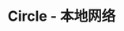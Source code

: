 ---
description: 本地网络，在你附近发生的事情。看似大牌制作。
layout: post
results:
- primaryGenreName: Social Networking
  version: '3.0'
  artworkUrl100: http://a1601.phobos.apple.com/us/r1000/056/Purple6/v4/b2/6b/28/b26b2858-b04a-2f69-2aae-aafb7628070b/mzl.fqsmkeoe.png
  trackViewUrl: https://itunes.apple.com/cn/app/circle-ben-de-wang-luo/id488720081?mt=8&uo=4
  artworkUrl60: http://a129.phobos.apple.com/us/r1000/043/Purple4/v4/ab/13/f2/ab13f247-3523-9ada-2b1d-89c75b593e5f/Icon.png
  userRatingCountForCurrentVersion: 97
  sellerName: Hawthorne Labs Inc.
  supportedDevices:
  - all
  genres:
  - 社交
  - 娱乐
  trackName: Circle - 本地网络
  description: '特色：全球最受欢迎的本地网络，可显示您附近的情况。就像在 CNN、Bloomberg、Huffington Post、TechCrunch、FoxNews
    以及其他更多上看到的一样！此应用已被称为社交网络的未来。添加您的 facebook、twitter 和 G+ Plus 账户。

    可在世界各地连接重要信息，如您所在位置附近的新闻、天气、事件和人物。

    Circle 是保持掌握您所在城市正在发生的事情资讯、与人们保持联系的最好工具。

    您的隐私以及谁可以浏览您的信息或位置可完全由您操控。

    立即开始构建您的本地 Circle 吧！'
  price: 0
  trackId: 488720081
  releaseDate: '2012-02-14T08:00:46Z'
  screenshotUrls:
  - http://a4.mzstatic.com/us/r30/Purple6/v4/21/ba/ad/21baad91-31e3-c196-d37b-350d356e4dde/screen1136x1136.jpeg
  - http://a1.mzstatic.com/us/r30/Purple6/v4/0d/66/f9/0d66f9a0-1629-2887-cbdd-da5a80b01c9c/screen1136x1136.jpeg
  - http://a5.mzstatic.com/us/r30/Purple6/v4/48/78/45/4878452e-8783-6fd3-4e4d-eeb1522acef9/screen1136x1136.jpeg
  - http://a3.mzstatic.com/us/r30/Purple/v4/c0/01/9d/c0019df5-653d-c2f6-447c-e2490e8bdf70/screen1136x1136.jpeg
  - http://a3.mzstatic.com/us/r30/Purple6/v4/5b/0e/20/5b0e20da-fe38-a89f-2943-2ed4b07582d9/screen1136x1136.jpeg
  artistViewUrl: https://itunes.apple.com/cn/artist/hawthorne-labs/id378397117?uo=4
  primaryGenreId: 6005
  userRatingCount: 175
  averageUserRatingForCurrentVersion: 4.5
  kind: software
  fileSizeBytes: '10960673'
  bundleId: com.hawthornelabs.circle
  releaseNotes: 翻译，图像，信息
  sellerUrl: http://discoverCircle.com
  artistName: Hawthorne Labs
  trackCensoredName: Circle - 本地网络
  isGameCenterEnabled: false
  contentAdvisoryRating: 12+
  languageCodesISO2A:
  - EN
  trackContentRating: 12+
  features: &a []
  averageUserRating: 4.5
  wrapperType: software
  artworkUrl512: http://a1601.phobos.apple.com/us/r1000/056/Purple6/v4/b2/6b/28/b26b2858-b04a-2f69-2aae-aafb7628070b/mzl.fqsmkeoe.png
  formattedPrice: 免费
  artistId: 378397117
  genreIds:
  - '6005'
  - '6016'
  currency: CNY
  ipadScreenshotUrls: *a
category: 社交
tags: tag1
resultCount: 1
title: Circle - 本地网络

---